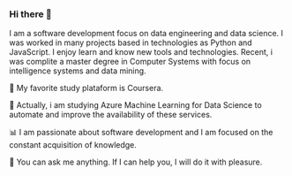 ### Hi there 👋

<!--
**TinoSalgado09/TinoSalgado09** is a ✨ _special_ ✨ repository because its `README.md` (this file) appears on your GitHub profile.

Here are some ideas to get you started:

- 🔭 I’m currently working on ...
- 🌱 I’m currently learning ...
- 👯 I’m looking to collaborate on ...
- 🤔 I’m looking for help with ...
- 💬 Ask me about ...
- 📫 How to reach me: ...
- 😄 Pronouns: ...
- ⚡ Fun fact: ...
-->

I am a software development focus on data engineering and data science. I was worked in many projects based in technologies as Python and JavaScript. I enjoy learn and know new tools and technologies. Recent, i was complite a master degree in Computer Systems with focus on intelligence systems and data mining.

🚀 My favorite study plataform is Coursera.

🌱 Actually, i am studying Azure Machine Learning for Data Science to automate and improve the availability of these services.

📊 I am passionate about software development and I am focused on the constant acquisition of knowledge.

💬 You can ask me anything. If I can help you, I will do it with pleasure.
